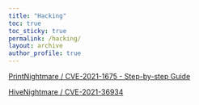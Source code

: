 ```yaml
---
title: "Hacking"
toc: true
toc_sticky: true
permalink: /hacking/
layout: archive
author_profile: true
---
```


[PrintNightmare / CVE-2021-1675 - Step-by-step Guide](https://pencer.io/hacking/hack-printnightmare/)

[HiveNightmare / CVE-2021-36934](https://pencer.io/hacking/hack-hivenightmare)
